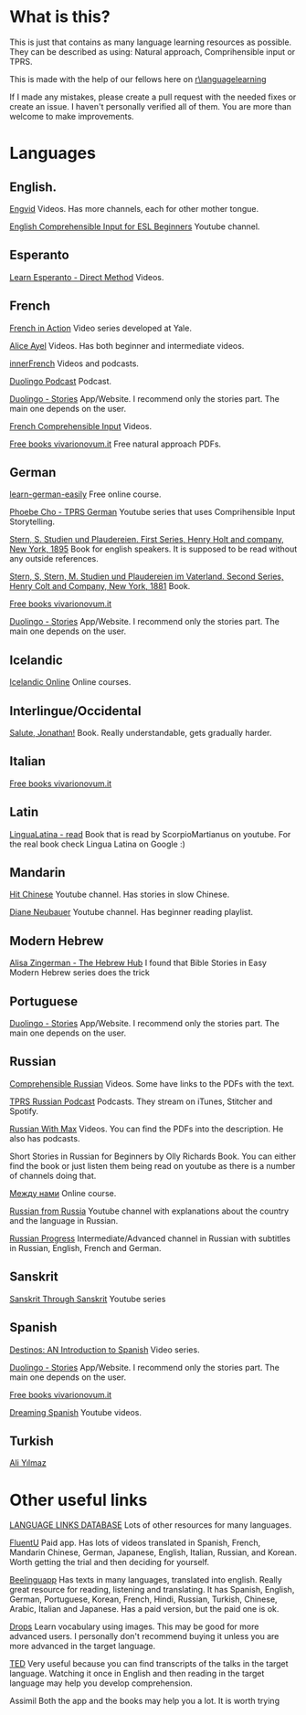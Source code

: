 # What is this?
This is just that contains as many language learning resources as possible.
They can be described as using: Natural approach, Comprihensible input or TPRS.

This is made with the help of our fellows here on [r\languagelearning](www.reddit.com/r/languagelearning/)

If I made any mistakes, please create a pull request with the needed fixes or create an issue.
I haven't personally verified all of them.
You are more than welcome to make improvements.


# Languages

## English.
[Engvid](https://www.youtube.com/channel/UCKRBA9XfgzAtJodE4t8cUeg)
Videos. Has more channels, each for other mother tongue.

[English Comprehensible Input for ESL Beginners](https://www.youtube.com/channel/UCSW8FB6e8tUGEaDsoe7SlWw)
Youtube channel.

## Esperanto
[Learn Esperanto - Direct Method](https://www.youtube.com/channel/UC5p3lVv0FLmLoExL-_iU2DA)
Videos.


## French
[French in Action](https://www.learner.org/series/french-in-action/)
Video series developed at Yale.

[Alice Ayel](https://www.youtube.com/user/aliceayel/featured)
Videos. Has both beginner and intermediate videos.

[innerFrench](https://innerfrench.com)
Videos and podcasts.

[Duolingo Podcast](https://podcast.duolingo.com/french)
Podcast.

[Duolingo - Stories](https://stories.duolingo.com/)
App/Website. I recommend only the stories part. The main one depends on the user.

[French Comprehensible Input](https://www.youtube.com/channel/UC-XUpEBvcQcRqMdtLhoXmOA/videos)
Videos.


[Free books vivarionovum.it](https://vivariumnovum.it/risorse-didattiche/propria-formazione/metodo-diretto-applicato-alle-lingue-moderne)
Free natural approach PDFs.


## German
[learn-german-easily](https://learn-german-easily.com/basic-lesson-tprs)
Free online course.

[Phoebe Cho - TPRS German](https://www.youtube.com/playlist?list=PLKX3ce-xRQD2J1AJW_XJdI9R75DXKXRbi)
Youtube series that uses Comprihensible Input Storytelling.

[Stern, S. Studien und Plaudereien. First Series, Henry Holt and company, New York, 1895](http://www.gutenberg.org/ebooks/22160)
Book for english speakers. It is supposed to be read without any outside references.

[Stern, S, Stern, M. Studien und Plaudereien im Vaterland. Second Series, Henry Colt and Company, New York, 1881](http://www.gutenberg.org/ebooks/35797)
Book.

[Free books vivarionovum.it](https://vivariumnovum.it/risorse-didattiche/propria-formazione/metodo-diretto-applicato-alle-lingue-moderne)


[Duolingo - Stories](https://stories.duolingo.com/)
App/Website. I recommend only the stories part. The main one depends on the user.

## Icelandic 
[Icelandic Online](https://icelandiconline.com/courses)
Online courses.

## Interlingue/Occidental
[Salute, Jonathan!](https://en.wikibooks.org/wiki/Salute,_Jonathan!)
Book. Really understandable, gets gradually harder.

## Italian
[Free books vivarionovum.it](https://vivariumnovum.it/risorse-didattiche/propria-formazione/metodo-diretto-applicato-alle-lingue-moderne)

## Latin
[LinguaLatina - read](https://www.youtube.com/watch?v=_Zt19wzsW-c&list=PLU1WuLg45SiyrXahjvFahDuA060P487pV)
Book that is read by ScorpioMartianus on youtube. For the real book check Lingua Latina on Google :)

## Mandarin
[Hit Chinese](https://www.youtube.com/channel/UCv33mxPEDfd_Ee1pz1y8KLw)
Youtube channel. Has stories in slow Chinese.

[Diane Neubauer](https://www.youtube.com/watch?v=_gEsjNgq5tU)
Youtube channel. Has beginner reading playlist.

## Modern Hebrew
[Alisa Zingerman - The Hebrew Hub](https://www.youtube.com/channel/UCUn7wA2GaEITAt4GzBZDbhQ)
I found that Bible Stories in Easy Modern Hebrew series does the trick

## Portuguese
[Duolingo - Stories](https://stories.duolingo.com/)
App/Website. I recommend only the stories part. The main one depends on the user.

## Russian

[Comprehensible Russian](https://www.youtube.com/channel/UCDNbk-uX4D6nsthi8L03fng)
Videos. Some have links to the PDFs with the text.


[TPRS Russian Podcast](https://realrussianclub.com/tprs-russian-effortless-russian/)
Podcasts. They stream on iTunes, Stitcher and Spotify.


[Russian With Max](https://www.youtube.com/channel/UCklUqFEcJqFnWKEBozw5p4g/playlists)
Videos. You can find the PDFs into the description. He also has podcasts.

Short Stories in Russian for Beginners by Olly Richards
Book. You can either find the book or just listen them being read on youtube as there is a number of channels doing that.

[Между нами](https://mezhdunami.org/)
Online course.

[Russian from Russia](https://www.youtube.com/channel/UCToc6Wngxhw2jfhvGzS966Q/)
Youtube channel with explanations about the country and the language in Russian.

[Russian Progress](https://www.youtube.com/channel/UCF0ZeqSkybD1aFtFxjA8z9w)
Intermediate/Advanced channel in Russian with subtitles in Russian, English, French and German.



## Sanskrit
[Sanskrit Through Sanskrit](https://www.youtube.com/playlist?list=PLudSN7Po9muLeRM6545s68eakbxwZRpEJ)
Youtube series




## Spanish
[Destinos: AN Introduction to Spanish](https://www.youtube.com/watch?v=r1bZix5GZZ4&list=PLVnZ9hn7mt30PI4qXZ5o_mYx3l2A-arG2)
Video series.

[Duolingo - Stories](https://stories.duolingo.com/)
App/Website. I recommend only the stories part. The main one depends on the user.

[Free books vivarionovum.it](https://vivariumnovum.it/risorse-didattiche/propria-formazione/metodo-diretto-applicato-alle-lingue-moderne)

[Dreaming Spanish](https://www.youtube.com/channel/UCouyFdE9-Lrjo3M_2idKq1A)
Youtube videos.

## Turkish
[Ali Yılmaz](https://www.youtube.com/channel/UCUulrH3oLPu41NhMNPubYxQ)



# Other useful links
[LANGUAGE LINKS DATABASE](https://universeofmemory.com/language-links-database/)
Lots of other resources for many languages.

[FluentU](https://www.fluentu.com/)
Paid app. Has lots of videos translated in Spanish, French, Mandarin Chinese, German, Japanese, English, Italian, Russian, and Korean. Worth getting the trial and then deciding for yourself.

[Beelinguapp](https://www.beelinguapp.com/)
Has texts in many languages, translated into english. Really great resource for reading, listening and translating. It has Spanish, English, German, Portuguese, Korean, French, Hindi, Russian, Turkish, Chinese, Arabic, Italian and Japanese. Has a paid version, but the paid one is ok.

[Drops](https://languagedrops.com/)
Learn vocabulary using images. This may be good for more advanced users. I personally don't recommend buying it unless you are more advanced in the target language.

[TED](https://www.ted.com/)
Very useful because you can find transcripts of the talks in the target language. Watching it once in English and then reading in the target language may help you develop comprehension.

Assimil
Both the app and the books may help you a lot. It is worth trying







